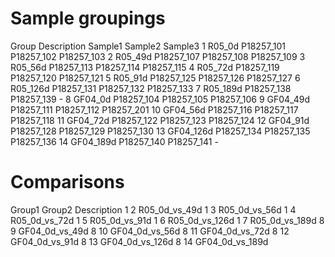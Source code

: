 # Sample groupings

Group	Description	Sample1	Sample2	Sample3
1	R05_0d	P18257_101 P18257_102 P18257_103
2	R05_49d	P18257_107	P18257_108	P18257_109
3	R05_56d	P18257_113	P18257_114	P18257_115
4	R05_72d	P18257_119	P18257_120	P18257_121
5	R05_91d	P18257_125	P18257_126	P18257_127
6	R05_126d	P18257_131	P18257_132	P18257_133
7	R05_189d	P18257_138	P18257_139	-
8	GF04_0d	P18257_104	P18257_105	P18257_106
9	GF04_49d	P18257_111	P18257_112	P18257_201
10	GF04_56d	P18257_116	P18257_117	P18257_118
11	GF04_72d	P18257_122	P18257_123	P18257_124
12	GF04_91d	P18257_128	P18257_129	P18257_130
13	GF04_126d	P18257_134	P18257_135	P18257_136
14	GF04_189d	P18257_140	P18257_141	-

# Comparisons

Group1	Group2	Description
1	2	R05_0d_vs_49d
1	3	R05_0d_vs_56d
1	4	R05_0d_vs_72d
1	5	R05_0d_vs_91d
1	6	R05_0d_vs_126d
1	7	R05_0d_vs_189d
8	9	GF04_0d_vs_49d
8	10	GF04_0d_vs_56d
8	11	GF04_0d_vs_72d
8	12	GF04_0d_vs_91d
8	13	GF04_0d_vs_126d
8	14	GF04_0d_vs_189d
